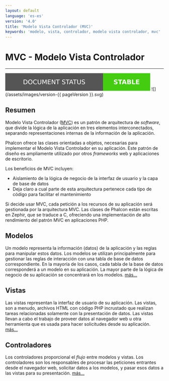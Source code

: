 ```yaml
---
layout: default
language: 'es-es'
version: '4.0'
title: 'Modelo Vista Controlador (MVC)'
keywords: 'modelo, vista, controlador, modelo vista controlador, mvc'
---
```


# MVC - Modelo Vista Controlador

* * *

![](/assets/images/document-status-stable-success.svg) ![](/assets/images/version-{{ pageVersion }}.svg)

## Resumen

Modelo Vista Controlador ([MVC](https://en.wikipedia.org/wiki/Model–view–controller)) es un patrón de arquitectura de *software*, que divide la lógica de la aplicación en tres elementos interconectados, separando representaciones internas de la información de la aplicación.

Phalcon ofrece las clases orientadas a objetos, necesarias para implementar el Modelo Vista Controlador en su aplicación. Este patrón de diseño es ampliamente utilizado por otros *frameworks* web y aplicaciones de escritorio.

Los beneficios de MVC incluyen:

* Aislamiento de la lógica de negocio de la interfaz de usuario y la capa de base de datos
* Deja claro a cual parte de esta arquitectura pertenece cada tipo de código para facilitar el mantenimiento

Si decide usar MVC, cada petición a los recursos de su aplicación será gestionada por la arquitectura MVC. Las clases de Phalcon están escritas en Zephir, que se traduce a C, ofreciendo una implementación de alto rendimiento del patrón MVC en aplicaciones PHP.

## Modelos

Un modelo representa la información (datos) de la aplicación y las reglas para manipular estos datos. Los modelos se utilizan principalmente para gestionar las reglas de interacción con una tabla de base de datos correspondiente. En la mayoría de los casos, cada tabla de la base de datos corresponderá a un modelo en su aplicación. La mayor parte de la lógica de negocio de su aplicación se concentrará en los modelos. [más...](db-models)

## Vistas

Las vistas representan la interfaz de usuario de su aplicación. Las vistas, son a menudo, archivos HTML con código PHP incrustado que realizan tareas relacionadas solamente con la presentación de datos. Las vistas llevan a cabo el trabajo de proveer datos al navegador web u otra herramienta que es usada para hacer solicitudes desde su aplicación. [más...](views)

## Controladores

Los controladores proporcional el *flujo* entre modelos y vistas. Los controladores son los responsables de procesar las peticiones entrantes desde el navegador web, solicitar datos a los modelos, y pasar esos datos a las vistas para su presentación. [más...](controllers)
